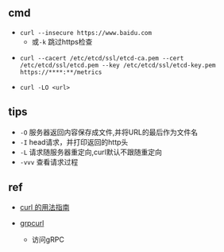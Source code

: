 ## cmd

+ `curl --insecure https://www.baidu.com`
    + 或`-k` 跳过https检查

<!-- https exapmle-->
+ `curl --cacert /etc/etcd/ssl/etcd-ca.pem --cert /etc/etcd/ssl/etcd.pem --key /etc/etcd/ssl/etcd-key.pem https://****:**/metrics`


+ `curl -LO <url>`

## tips
+ `-O` 服务器返回内容保存成文件,并将URL的最后作为文件名
+ `-I` head请求，并打印返回的http头
+ `-L` 请求随服务器重定向,curl默认不跟随重定向
+ `-vvv` 查看请求过程


## ref
+ [curl 的用法指南](https://www.ruanyifeng.com/blog/2019/09/curl-reference.html)

+ [grpcurl](https://blog.frognew.com/2020/04/grpcurl.html)
    + 访问gRPC


